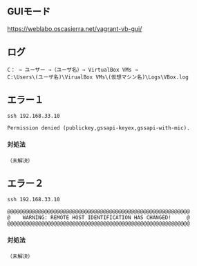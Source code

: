 ## GUIモード
https://weblabo.oscasierra.net/vagrant-vb-gui/


## ログ
```
C： → ユーザー →（ユーザ名）→ VirtualBox VMs → 
C:\Users\(ユーザ名)\VirualBox VMs\(仮想マシン名)\Logs\VBox.log
```

## エラー１
```
ssh 192.168.33.10

Permission denied (publickey,gssapi-keyex,gssapi-with-mic).
```
#### 対処法
```
（未解決）
```


## エラー２
```
ssh 192.168.33.10

@@@@@@@@@@@@@@@@@@@@@@@@@@@@@@@@@@@@@@@@@@@@@@@@@@@@@@@@@@@
@    WARNING: REMOTE HOST IDENTIFICATION HAS CHANGED!     @
@@@@@@@@@@@@@@@@@@@@@@@@@@@@@@@@@@@@@@@@@@@@@@@@@@@@@@@@@@@
```

#### 対処法
```
（未解決）	
```

